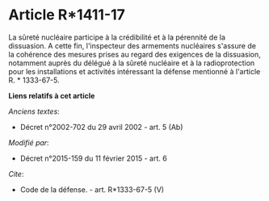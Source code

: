 # Article R*1411-17

La sûreté nucléaire participe à la crédibilité et à la pérennité de la dissuasion. A cette fin, l'inspecteur des armements
nucléaires s'assure de la cohérence des mesures prises au regard des exigences de la dissuasion, notamment auprès du délégué
à la sûreté nucléaire et à la radioprotection pour les installations et activités intéressant la défense mentionné à
l'article R. * 1333-67-5.

**Liens relatifs à cet article**

_Anciens textes_:

  - Décret n°2002-702 du 29 avril 2002 - art. 5 (Ab)

_Modifié par_:

  - Décret n°2015-159 du 11 février 2015 - art. 6

_Cite_:

  - Code de la défense. - art. R*1333-67-5 (V)
